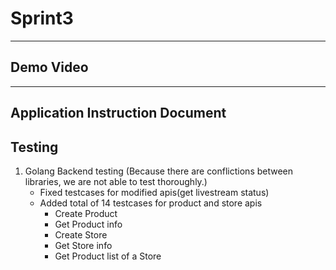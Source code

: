 # Sprint3
---
## Demo Video

---
## Application Instruction Document

## Testing
1. Golang Backend testing (Because there are conflictions between libraries, we are not able to test thoroughly.)
    - Fixed testcases for modified apis(get livestream status)
    - Added total of 14 testcases for product and store apis
        - Create Product
        - Get Product info
        - Create Store
        - Get Store info
        - Get Product list of a Store
 
